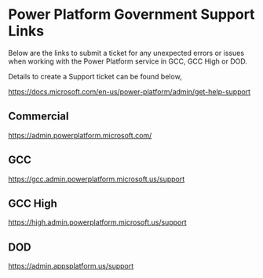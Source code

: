 # Power Platform Government Support Links
Below are the links to submit a ticket for any unexpected errors or issues when working with the Power Platform service in GCC, GCC High or DOD.  

Details to create a Support ticket can be found below,

https://docs.microsoft.com/en-us/power-platform/admin/get-help-support

## Commercial

https://admin.powerplatform.microsoft.com/

## GCC

https://gcc.admin.powerplatform.microsoft.us/support

## GCC High

https://high.admin.powerplatform.microsoft.us/support

## DOD

https://admin.appsplatform.us/support
